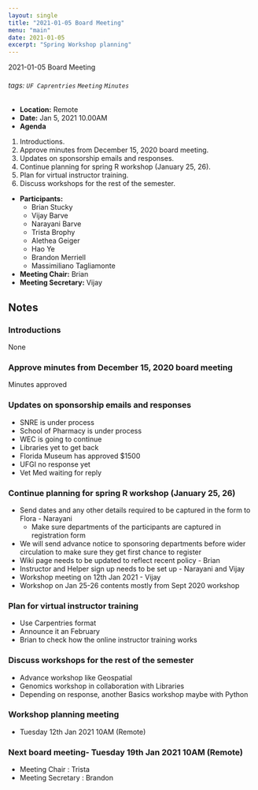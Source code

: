 ```yaml
---
layout: single
title: "2021-01-05 Board Meeting"
menu: "main"
date: 2021-01-05
excerpt: "Spring Workshop planning"
---
```

2021-01-05 Board Meeting
###### tags: `UF Caprentries` `Meeting` `Minutes`
- **Location:** Remote
- **Date:** Jan 5, 2021 10.00AM
- **Agenda**
1. Introductions.
2. Approve minutes from December 15, 2020 board meeting.
3. Updates on sponsorship emails and responses.
4. Continue planning for spring R workshop (January 25, 26).
5. Plan for virtual instructor training.
6. Discuss workshops for the rest of the semester.

- **Participants:**    
	- Brian Stucky
	- Vijay Barve    
	- Narayani Barve    
	- Trista Brophy   
	- Alethea Geiger    
	- Hao Ye    
	- Brandon Merriell    
	- Massimiliano Tagliamonte
- **Meeting Chair:** Brian
- **Meeting Secretary:** Vijay
## Notes

### Introductions
None

### Approve minutes from December 15, 2020 board meeting
Minutes approved 

### Updates on sponsorship emails and responses
* SNRE is under process
* School of Pharmacy is under process
* WEC is going to continue
* Libraries yet to get back
* Florida Museum has approved $1500 
* UFGI no response yet
* Vet Med waiting for reply

### Continue planning for spring R workshop (January 25, 26)
* Send dates and any other details required to be captured in the form to Flora - Narayani 
	- Make sure departments of the participants are captured in registration form
* We will send advance notice to sponsoring departments before wider circulation to make sure they get first chance to register
* Wiki page needs to be updated to reflect recent policy - Brian
* Instructor and Helper sign up needs to be set up - Narayani and Vijay
* Workshop meeting on 12th Jan 2021 - Vijay
* Workshop on Jan 25-26 contents mostly from Sept 2020 workshop 

### Plan for virtual instructor training
* Use Carpentries format
* Announce it an February
* Brian to check how the online instructor training works 

### Discuss workshops for the rest of the semester
* Advance workshop like Geospatial
* Genomics workshop in collaboration with Libraries 
* Depending on response, another Basics workshop maybe with Python

### Workshop planning meeting
- Tuesday 12th Jan 2021 10AM (Remote)

### Next board meeting- Tuesday 19th Jan 2021 10AM (Remote)
- Meeting Chair : Trista
- Meeting Secretary : Brandon
